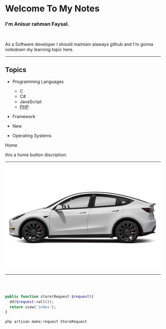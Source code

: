 # Welcome To My Notes
### I'm Anisur rahman Faysal.

<br>
<p>As a Software developer I should maintain alaways github and I'm gonna notedown my learning topic here.</p>
<hr>

## Topics
- Programming Languages
  - C
  - C#
  - JavaScript
  - [PHP](#php)
  
-  Framework
  - New  
- Operating Systems

 <a name="php">Home</a> 

 this a home button discription.
<br>
<hr>

<img src="images/1af0ca3f-5236-47a5-a487-32b49ec94f27.webp">

<hr>
<br>

```php

public function store(Request $request){
  dd($request->all());
  return view('index');
}
```

```bash
php artisan make:request StoreRequest
```
